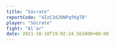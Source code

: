 ```yaml
---
title: "Söcrate"
reportCode: "4ZzC3dJ6NPqfKgTB"
player: "Söcrate"
fight: "Al'ar"
date: 2021-10-18T19:02:24.561000+00:00
---
```

